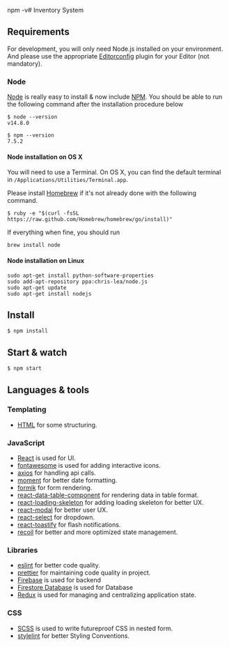 npm -v# Inventory System

## Requirements

For development, you will only need Node.js installed on your environment.
And please use the appropriate [Editorconfig](http://editorconfig.org/) plugin for your Editor (not mandatory).

### Node

[Node](http://nodejs.org/) is really easy to install & now include [NPM](https://npmjs.org/).
You should be able to run the following command after the installation procedure
below

    $ node --version
    v14.8.0

    $ npm --version
    7.5.2

#### Node installation on OS X

You will need to use a Terminal. On OS X, you can find the default terminal in
`/Applications/Utilities/Terminal.app`.

Please install [Homebrew](http://brew.sh/) if it's not already done with the following command.

    $ ruby -e "$(curl -fsSL https://raw.github.com/Homebrew/homebrew/go/install)"

If everything when fine, you should run

    brew install node

#### Node installation on Linux

    sudo apt-get install python-software-properties
    sudo add-apt-repository ppa:chris-lea/node.js
    sudo apt-get update
    sudo apt-get install nodejs

## Install

    $ npm install

## Start & watch

    $ npm start

## Languages & tools

### Templating

- [HTML](http://jade-lang.com/) for some structuring.

### JavaScript

- [React](http://facebook.github.io/react) is used for UI.
- [fontawesome](https://fontawesome.com/) is used for adding interactive icons.
- [axios](https://www.npmjs.com/package/axios) for handling api calls.
- [moment](https://momentjs.com/) for better date formatting.
- [formik](https://formik.org/) for form rendering.
- [react-data-table-component](https://www.npmjs.com/package/react-data-table-component) for rendering data in table format.
- [react-loading-skeleton](https://www.npmjs.com/package/react-loading-skeleton) for adding loading skeleton for better UX.
- [react-modal](https://www.npmjs.com/package/react-modal) for better user UX.
- [react-select](https://react-select.com/) for dropdown.
- [react-toastify](https://www.npmjs.com/package/react-toastify) for flash notifications.
- [recoil](https://recoiljs.org/) for better and more optimized state management.

### Libraries

- [eslint](https://eslint.org/) for better code quality.
- [prettier](https://prettier.io/) for maintaining code quality in project.
- [Firebase](https://firebase.google.com/) is used for backend
- [Firestore Database](https://firebase.google.com/docs/firestore) is used for Database
- [Redux](https://redux.js.org/) is used for managing and centralizing application state.

### CSS

- [SCSS](https://sass-lang.com/) is used to write futureproof CSS in nested form.
- [stylelint](https://stylelint.io/) for better Styling Conventions.
